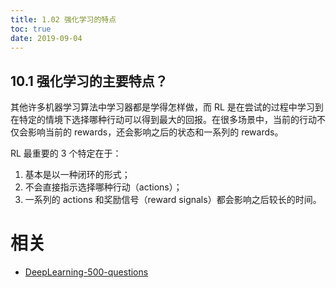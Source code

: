 ```yaml
---
title: 1.02 强化学习的特点
toc: true
date: 2019-09-04
---
```


## 10.1 强化学习的主要特点？

其他许多机器学习算法中学习器都是学得怎样做，而 RL 是在尝试的过程中学习到在特定的情境下选择哪种行动可以得到最大的回报。在很多场景中，当前的行动不仅会影响当前的 rewards，还会影响之后的状态和一系列的 rewards。

RL 最重要的 3 个特定在于：

1. 基本是以一种闭环的形式；
2. 不会直接指示选择哪种行动（actions）；
3. 一系列的 actions 和奖励信号（reward signals）都会影响之后较长的时间。





# 相关

- [DeepLearning-500-questions](https://github.com/scutan90/DeepLearning-500-questions)
